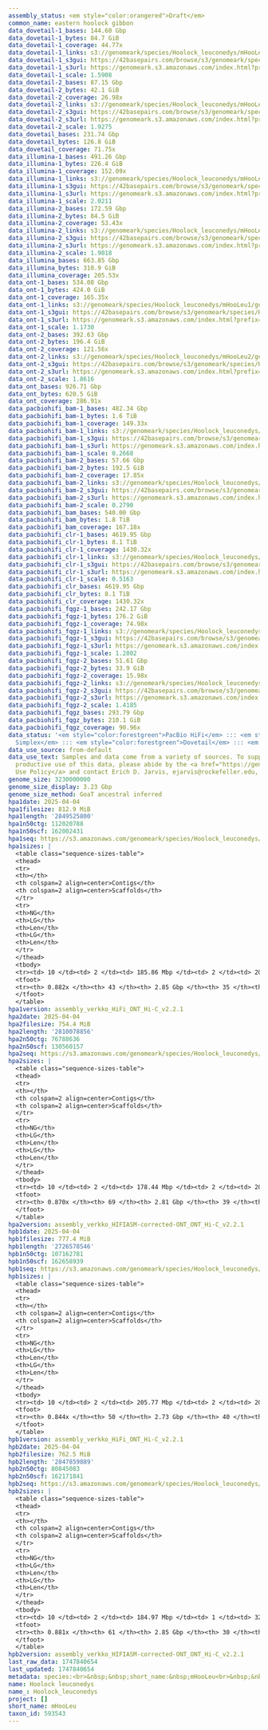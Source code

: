 ```yaml
---
assembly_status: <em style="color:orangered">Draft</em>
common_name: eastern hoolock gibbon
data_dovetail-1_bases: 144.60 Gbp
data_dovetail-1_bytes: 84.7 GiB
data_dovetail-1_coverage: 44.77x
data_dovetail-1_links: s3://genomeark/species/Hoolock_leuconedys/mHooLeu1/genomic_data/dovetail/<br>
data_dovetail-1_s3gui: https://42basepairs.com/browse/s3/genomeark/species/Hoolock_leuconedys/mHooLeu1/genomic_data/dovetail/
data_dovetail-1_s3url: https://genomeark.s3.amazonaws.com/index.html?prefix=species/Hoolock_leuconedys/mHooLeu1/genomic_data/dovetail/
data_dovetail-1_scale: 1.5908
data_dovetail-2_bases: 87.15 Gbp
data_dovetail-2_bytes: 42.1 GiB
data_dovetail-2_coverage: 26.98x
data_dovetail-2_links: s3://genomeark/species/Hoolock_leuconedys/mHooLeu2/genomic_data/dovetail/<br>
data_dovetail-2_s3gui: https://42basepairs.com/browse/s3/genomeark/species/Hoolock_leuconedys/mHooLeu2/genomic_data/dovetail/
data_dovetail-2_s3url: https://genomeark.s3.amazonaws.com/index.html?prefix=species/Hoolock_leuconedys/mHooLeu2/genomic_data/dovetail/
data_dovetail-2_scale: 1.9275
data_dovetail_bases: 231.74 Gbp
data_dovetail_bytes: 126.8 GiB
data_dovetail_coverage: 71.75x
data_illumina-1_bases: 491.26 Gbp
data_illumina-1_bytes: 226.4 GiB
data_illumina-1_coverage: 152.09x
data_illumina-1_links: s3://genomeark/species/Hoolock_leuconedys/mHooLeu1/genomic_data/illumina/<br>
data_illumina-1_s3gui: https://42basepairs.com/browse/s3/genomeark/species/Hoolock_leuconedys/mHooLeu1/genomic_data/illumina/
data_illumina-1_s3url: https://genomeark.s3.amazonaws.com/index.html?prefix=species/Hoolock_leuconedys/mHooLeu1/genomic_data/illumina/
data_illumina-1_scale: 2.0211
data_illumina-2_bases: 172.59 Gbp
data_illumina-2_bytes: 84.5 GiB
data_illumina-2_coverage: 53.43x
data_illumina-2_links: s3://genomeark/species/Hoolock_leuconedys/mHooLeu2/genomic_data/illumina/<br>
data_illumina-2_s3gui: https://42basepairs.com/browse/s3/genomeark/species/Hoolock_leuconedys/mHooLeu2/genomic_data/illumina/
data_illumina-2_s3url: https://genomeark.s3.amazonaws.com/index.html?prefix=species/Hoolock_leuconedys/mHooLeu2/genomic_data/illumina/
data_illumina-2_scale: 1.9018
data_illumina_bases: 663.85 Gbp
data_illumina_bytes: 310.9 GiB
data_illumina_coverage: 205.53x
data_ont-1_bases: 534.08 Gbp
data_ont-1_bytes: 424.0 GiB
data_ont-1_coverage: 165.35x
data_ont-1_links: s3://genomeark/species/Hoolock_leuconedys/mHooLeu1/genomic_data/ont/<br>
data_ont-1_s3gui: https://42basepairs.com/browse/s3/genomeark/species/Hoolock_leuconedys/mHooLeu1/genomic_data/ont/
data_ont-1_s3url: https://genomeark.s3.amazonaws.com/index.html?prefix=species/Hoolock_leuconedys/mHooLeu1/genomic_data/ont/
data_ont-1_scale: 1.1730
data_ont-2_bases: 392.63 Gbp
data_ont-2_bytes: 196.4 GiB
data_ont-2_coverage: 121.56x
data_ont-2_links: s3://genomeark/species/Hoolock_leuconedys/mHooLeu2/genomic_data/ont/<br>
data_ont-2_s3gui: https://42basepairs.com/browse/s3/genomeark/species/Hoolock_leuconedys/mHooLeu2/genomic_data/ont/
data_ont-2_s3url: https://genomeark.s3.amazonaws.com/index.html?prefix=species/Hoolock_leuconedys/mHooLeu2/genomic_data/ont/
data_ont-2_scale: 1.8616
data_ont_bases: 926.71 Gbp
data_ont_bytes: 620.5 GiB
data_ont_coverage: 286.91x
data_pacbiohifi_bam-1_bases: 482.34 Gbp
data_pacbiohifi_bam-1_bytes: 1.6 TiB
data_pacbiohifi_bam-1_coverage: 149.33x
data_pacbiohifi_bam-1_links: s3://genomeark/species/Hoolock_leuconedys/mHooLeu1/genomic_data/pacbio_hifi/<br>
data_pacbiohifi_bam-1_s3gui: https://42basepairs.com/browse/s3/genomeark/species/Hoolock_leuconedys/mHooLeu1/genomic_data/pacbio_hifi/
data_pacbiohifi_bam-1_s3url: https://genomeark.s3.amazonaws.com/index.html?prefix=species/Hoolock_leuconedys/mHooLeu1/genomic_data/pacbio_hifi/
data_pacbiohifi_bam-1_scale: 0.2668
data_pacbiohifi_bam-2_bases: 57.66 Gbp
data_pacbiohifi_bam-2_bytes: 192.5 GiB
data_pacbiohifi_bam-2_coverage: 17.85x
data_pacbiohifi_bam-2_links: s3://genomeark/species/Hoolock_leuconedys/mHooLeu2/genomic_data/pacbio_hifi/<br>
data_pacbiohifi_bam-2_s3gui: https://42basepairs.com/browse/s3/genomeark/species/Hoolock_leuconedys/mHooLeu2/genomic_data/pacbio_hifi/
data_pacbiohifi_bam-2_s3url: https://genomeark.s3.amazonaws.com/index.html?prefix=species/Hoolock_leuconedys/mHooLeu2/genomic_data/pacbio_hifi/
data_pacbiohifi_bam-2_scale: 0.2790
data_pacbiohifi_bam_bases: 540.00 Gbp
data_pacbiohifi_bam_bytes: 1.8 TiB
data_pacbiohifi_bam_coverage: 167.18x
data_pacbiohifi_clr-1_bases: 4619.95 Gbp
data_pacbiohifi_clr-1_bytes: 8.1 TiB
data_pacbiohifi_clr-1_coverage: 1430.32x
data_pacbiohifi_clr-1_links: s3://genomeark/species/Hoolock_leuconedys/mHooLeu1/genomic_data/pacbio_hifi/<br>
data_pacbiohifi_clr-1_s3gui: https://42basepairs.com/browse/s3/genomeark/species/Hoolock_leuconedys/mHooLeu1/genomic_data/pacbio_hifi/
data_pacbiohifi_clr-1_s3url: https://genomeark.s3.amazonaws.com/index.html?prefix=species/Hoolock_leuconedys/mHooLeu1/genomic_data/pacbio_hifi/
data_pacbiohifi_clr-1_scale: 0.5163
data_pacbiohifi_clr_bases: 4619.95 Gbp
data_pacbiohifi_clr_bytes: 8.1 TiB
data_pacbiohifi_clr_coverage: 1430.32x
data_pacbiohifi_fqgz-1_bases: 242.17 Gbp
data_pacbiohifi_fqgz-1_bytes: 176.2 GiB
data_pacbiohifi_fqgz-1_coverage: 74.98x
data_pacbiohifi_fqgz-1_links: s3://genomeark/species/Hoolock_leuconedys/mHooLeu1/genomic_data/pacbio_hifi/<br>
data_pacbiohifi_fqgz-1_s3gui: https://42basepairs.com/browse/s3/genomeark/species/Hoolock_leuconedys/mHooLeu1/genomic_data/pacbio_hifi/
data_pacbiohifi_fqgz-1_s3url: https://genomeark.s3.amazonaws.com/index.html?prefix=species/Hoolock_leuconedys/mHooLeu1/genomic_data/pacbio_hifi/
data_pacbiohifi_fqgz-1_scale: 1.2802
data_pacbiohifi_fqgz-2_bases: 51.61 Gbp
data_pacbiohifi_fqgz-2_bytes: 33.9 GiB
data_pacbiohifi_fqgz-2_coverage: 15.98x
data_pacbiohifi_fqgz-2_links: s3://genomeark/species/Hoolock_leuconedys/mHooLeu2/genomic_data/pacbio_hifi/<br>
data_pacbiohifi_fqgz-2_s3gui: https://42basepairs.com/browse/s3/genomeark/species/Hoolock_leuconedys/mHooLeu2/genomic_data/pacbio_hifi/
data_pacbiohifi_fqgz-2_s3url: https://genomeark.s3.amazonaws.com/index.html?prefix=species/Hoolock_leuconedys/mHooLeu2/genomic_data/pacbio_hifi/
data_pacbiohifi_fqgz-2_scale: 1.4185
data_pacbiohifi_fqgz_bases: 293.79 Gbp
data_pacbiohifi_fqgz_bytes: 210.1 GiB
data_pacbiohifi_fqgz_coverage: 90.96x
data_status: '<em style="color:forestgreen">PacBio HiFi</em> ::: <em style="color:forestgreen">ONT
  Simplex</em> ::: <em style="color:forestgreen">Dovetail</em> ::: <em style="color:forestgreen">Illumina</em>'
data_use_source: from-default
data_use_text: Samples and data come from a variety of sources. To support fair and
  productive use of this data, please abide by the <a href="https://genome10k.soe.ucsc.edu/data-use-policies/">Data
  Use Policy</a> and contact Erich D. Jarvis, ejarvis@rockefeller.edu, with any questions.
genome_size: 3230000000
genome_size_display: 3.23 Gbp
genome_size_method: GoaT ancestral inferred
hpa1date: 2025-04-04
hpa1filesize: 812.9 MiB
hpa1length: '2849525800'
hpa1n50ctg: 112020788
hpa1n50scf: 162002431
hpa1seq: https://s3.amazonaws.com/genomeark/species/Hoolock_leuconedys/mHooLeu1/assembly_verkko_HiFi_ONT_Hi-C_v2.2.1/mHooLeu1.HiC.hap1.20250404.fasta.gz
hpa1sizes: |
  <table class="sequence-sizes-table">
  <thead>
  <tr>
  <th></th>
  <th colspan=2 align=center>Contigs</th>
  <th colspan=2 align=center>Scaffolds</th>
  </tr>
  <tr>
  <th>NG</th>
  <th>LG</th>
  <th>Len</th>
  <th>LG</th>
  <th>Len</th>
  </tr>
  </thead>
  <tbody>
  <tr><td> 10 </td><td> 2 </td><td> 185.86 Mbp </td><td> 2 </td><td> 209.77 Mbp </td></tr><tr><td> 20 </td><td> 4 </td><td> 173.95 Mbp </td><td> 3 </td><td> 205.96 Mbp </td></tr><tr><td> 30 </td><td> 6 </td><td> 162.00 Mbp </td><td> 5 </td><td> 185.86 Mbp </td></tr><tr><td> 40 </td><td> 8 </td><td> 130.85 Mbp </td><td> 7 </td><td> 173.30 Mbp </td></tr><tr style="background-color:#cccccc;"><td> 50 </td><td> 11 </td><td style="background-color:#88ff88;"> 112.02 Mbp </td><td> 9 </td><td style="background-color:#88ff88;"> 162.00 Mbp </td></tr><tr><td> 60 </td><td> 14 </td><td> 111.41 Mbp </td><td> 11 </td><td> 130.85 Mbp </td></tr><tr><td> 70 </td><td> 17 </td><td> 89.53 Mbp </td><td> 14 </td><td> 119.87 Mbp </td></tr><tr><td> 80 </td><td> 21 </td><td> 64.01 Mbp </td><td> 17 </td><td> 105.04 Mbp </td></tr><tr><td> 90 </td><td> 0 </td><td>  </td><td> 0 </td><td>  </td></tr><tr><td> 100 </td><td> 0 </td><td>  </td><td> 0 </td><td>  </td></tr></tbody>
  <tfoot>
  <tr><th> 0.882x </th><th> 43 </th><th> 2.85 Gbp </th><th> 35 </th><th> 2.85 Gbp </th></tr>
  </tfoot>
  </table>
hpa1version: assembly_verkko_HiFi_ONT_Hi-C_v2.2.1
hpa2date: 2025-04-04
hpa2filesize: 754.4 MiB
hpa2length: '2810078856'
hpa2n50ctg: 76788636
hpa2n50scf: 130560157
hpa2seq: https://s3.amazonaws.com/genomeark/species/Hoolock_leuconedys/mHooLeu2/assembly_verkko_HIFIASM-corrected-ONT_ONT_Hi-C_v2.2.1/mHooLeu2.HiC.hap1.20250404.fasta.gz
hpa2sizes: |
  <table class="sequence-sizes-table">
  <thead>
  <tr>
  <th></th>
  <th colspan=2 align=center>Contigs</th>
  <th colspan=2 align=center>Scaffolds</th>
  </tr>
  <tr>
  <th>NG</th>
  <th>LG</th>
  <th>Len</th>
  <th>LG</th>
  <th>Len</th>
  </tr>
  </thead>
  <tbody>
  <tr><td> 10 </td><td> 2 </td><td> 178.44 Mbp </td><td> 2 </td><td> 208.75 Mbp </td></tr><tr><td> 20 </td><td> 4 </td><td> 134.12 Mbp </td><td> 3 </td><td> 205.66 Mbp </td></tr><tr><td> 30 </td><td> 7 </td><td> 117.64 Mbp </td><td> 5 </td><td> 184.51 Mbp </td></tr><tr><td> 40 </td><td> 10 </td><td> 109.14 Mbp </td><td> 7 </td><td> 163.29 Mbp </td></tr><tr style="background-color:#cccccc;"><td> 50 </td><td> 13 </td><td style="background-color:#88ff88;"> 76.79 Mbp </td><td> 9 </td><td style="background-color:#88ff88;"> 130.56 Mbp </td></tr><tr><td> 60 </td><td> 18 </td><td> 57.93 Mbp </td><td> 12 </td><td> 121.13 Mbp </td></tr><tr><td> 70 </td><td> 24 </td><td> 46.75 Mbp </td><td> 15 </td><td> 109.14 Mbp </td></tr><tr><td> 80 </td><td> 33 </td><td> 27.43 Mbp </td><td> 18 </td><td> 91.07 Mbp </td></tr><tr><td> 90 </td><td> 0 </td><td>  </td><td> 0 </td><td>  </td></tr><tr><td> 100 </td><td> 0 </td><td>  </td><td> 0 </td><td>  </td></tr></tbody>
  <tfoot>
  <tr><th> 0.870x </th><th> 69 </th><th> 2.81 Gbp </th><th> 39 </th><th> 2.81 Gbp </th></tr>
  </tfoot>
  </table>
hpa2version: assembly_verkko_HIFIASM-corrected-ONT_ONT_Hi-C_v2.2.1
hpb1date: 2025-04-04
hpb1filesize: 777.4 MiB
hpb1length: '2726578546'
hpb1n50ctg: 107162781
hpb1n50scf: 162658939
hpb1seq: https://s3.amazonaws.com/genomeark/species/Hoolock_leuconedys/mHooLeu1/assembly_verkko_HiFi_ONT_Hi-C_v2.2.1/mHooLeu1.HiC.hap2.20250404.fasta.gz
hpb1sizes: |
  <table class="sequence-sizes-table">
  <thead>
  <tr>
  <th></th>
  <th colspan=2 align=center>Contigs</th>
  <th colspan=2 align=center>Scaffolds</th>
  </tr>
  <tr>
  <th>NG</th>
  <th>LG</th>
  <th>Len</th>
  <th>LG</th>
  <th>Len</th>
  </tr>
  </thead>
  <tbody>
  <tr><td> 10 </td><td> 2 </td><td> 205.77 Mbp </td><td> 2 </td><td> 209.95 Mbp </td></tr><tr><td> 20 </td><td> 4 </td><td> 174.79 Mbp </td><td> 3 </td><td> 205.77 Mbp </td></tr><tr><td> 30 </td><td> 5 </td><td> 172.74 Mbp </td><td> 5 </td><td> 184.55 Mbp </td></tr><tr><td> 40 </td><td> 8 </td><td> 125.80 Mbp </td><td> 7 </td><td> 172.74 Mbp </td></tr><tr style="background-color:#cccccc;"><td> 50 </td><td> 11 </td><td style="background-color:#88ff88;"> 107.16 Mbp </td><td> 9 </td><td style="background-color:#88ff88;"> 162.66 Mbp </td></tr><tr><td> 60 </td><td> 14 </td><td> 90.55 Mbp </td><td> 11 </td><td> 125.80 Mbp </td></tr><tr><td> 70 </td><td> 17 </td><td> 85.44 Mbp </td><td> 14 </td><td> 112.28 Mbp </td></tr><tr><td> 80 </td><td> 22 </td><td> 54.10 Mbp </td><td> 17 </td><td> 90.74 Mbp </td></tr><tr><td> 90 </td><td> 0 </td><td>  </td><td> 0 </td><td>  </td></tr><tr><td> 100 </td><td> 0 </td><td>  </td><td> 0 </td><td>  </td></tr></tbody>
  <tfoot>
  <tr><th> 0.844x </th><th> 50 </th><th> 2.73 Gbp </th><th> 40 </th><th> 2.73 Gbp </th></tr>
  </tfoot>
  </table>
hpb1version: assembly_verkko_HiFi_ONT_Hi-C_v2.2.1
hpb2date: 2025-04-04
hpb2filesize: 762.5 MiB
hpb2length: '2847859889'
hpb2n50ctg: 80845083
hpb2n50scf: 162171841
hpb2seq: https://s3.amazonaws.com/genomeark/species/Hoolock_leuconedys/mHooLeu2/assembly_verkko_HIFIASM-corrected-ONT_ONT_Hi-C_v2.2.1/mHooLeu2.HiC.hap2.20250404.fasta.gz
hpb2sizes: |
  <table class="sequence-sizes-table">
  <thead>
  <tr>
  <th></th>
  <th colspan=2 align=center>Contigs</th>
  <th colspan=2 align=center>Scaffolds</th>
  </tr>
  <tr>
  <th>NG</th>
  <th>LG</th>
  <th>Len</th>
  <th>LG</th>
  <th>Len</th>
  </tr>
  </thead>
  <tbody>
  <tr><td> 10 </td><td> 2 </td><td> 184.97 Mbp </td><td> 1 </td><td> 328.35 Mbp </td></tr><tr><td> 20 </td><td> 4 </td><td> 162.17 Mbp </td><td> 3 </td><td> 205.28 Mbp </td></tr><tr><td> 30 </td><td> 6 </td><td> 130.97 Mbp </td><td> 5 </td><td> 184.97 Mbp </td></tr><tr><td> 40 </td><td> 9 </td><td> 111.52 Mbp </td><td> 6 </td><td> 177.72 Mbp </td></tr><tr style="background-color:#cccccc;"><td> 50 </td><td> 13 </td><td style="background-color:#88ff88;"> 80.85 Mbp </td><td> 8 </td><td style="background-color:#88ff88;"> 162.17 Mbp </td></tr><tr><td> 60 </td><td> 17 </td><td> 63.86 Mbp </td><td> 11 </td><td> 127.13 Mbp </td></tr><tr><td> 70 </td><td> 23 </td><td> 49.43 Mbp </td><td> 13 </td><td> 120.03 Mbp </td></tr><tr><td> 80 </td><td> 30 </td><td> 38.82 Mbp </td><td> 16 </td><td> 106.78 Mbp </td></tr><tr><td> 90 </td><td> 0 </td><td>  </td><td> 0 </td><td>  </td></tr><tr><td> 100 </td><td> 0 </td><td>  </td><td> 0 </td><td>  </td></tr></tbody>
  <tfoot>
  <tr><th> 0.881x </th><th> 61 </th><th> 2.85 Gbp </th><th> 30 </th><th> 2.85 Gbp </th></tr>
  </tfoot>
  </table>
hpb2version: assembly_verkko_HIFIASM-corrected-ONT_ONT_Hi-C_v2.2.1
last_raw_data: 1747840654
last_updated: 1747840654
metadata: species:<br>&nbsp;&nbsp;short_name:&nbsp;mHooLeu<br>&nbsp;&nbsp;name:&nbsp;Hoolock&nbsp;leuconedys<br>&nbsp;&nbsp;common_name:&nbsp;eastern&nbsp;hoolock&nbsp;gibbon<br>&nbsp;&nbsp;taxon_id:&nbsp;593543<br>&nbsp;&nbsp;order:<br>&nbsp;&nbsp;&nbsp;&nbsp;name:&nbsp;Primates<br>&nbsp;&nbsp;family:<br>&nbsp;&nbsp;&nbsp;&nbsp;name:&nbsp;Hominidae<br>&nbsp;&nbsp;individuals:<br>&nbsp;&nbsp;-<br>&nbsp;&nbsp;&nbsp;&nbsp;&nbsp;&nbsp;short_name:&nbsp;mHooLeu1<br>&nbsp;&nbsp;&nbsp;&nbsp;&nbsp;&nbsp;name:&nbsp;Arthur<br>&nbsp;&nbsp;&nbsp;&nbsp;&nbsp;&nbsp;biosample_id:&nbsp;SAMN33424221<br>&nbsp;&nbsp;&nbsp;&nbsp;&nbsp;&nbsp;strain:&nbsp;null<br>&nbsp;&nbsp;&nbsp;&nbsp;&nbsp;&nbsp;alt_ids:<br>&nbsp;&nbsp;&nbsp;&nbsp;&nbsp;&nbsp;-&nbsp;Arthur_HLE<br>&nbsp;&nbsp;&nbsp;&nbsp;&nbsp;&nbsp;-&nbsp;HLE304<br>&nbsp;&nbsp;&nbsp;&nbsp;&nbsp;&nbsp;sex:&nbsp;male<br>&nbsp;&nbsp;&nbsp;&nbsp;&nbsp;&nbsp;description:&nbsp;null<br>&nbsp;&nbsp;&nbsp;&nbsp;&nbsp;&nbsp;provider:&nbsp;Lucia&nbsp;Carbone&nbsp;(Oregon&nbsp;Health&nbsp;&&nbsp;Science&nbsp;University)<br>&nbsp;&nbsp;&nbsp;&nbsp;&nbsp;&nbsp;mother:&nbsp;null<br>&nbsp;&nbsp;&nbsp;&nbsp;&nbsp;&nbsp;father:&nbsp;null<br>&nbsp;&nbsp;&nbsp;&nbsp;&nbsp;&nbsp;samples:<br>&nbsp;&nbsp;&nbsp;&nbsp;&nbsp;&nbsp;-<br>&nbsp;&nbsp;&nbsp;&nbsp;&nbsp;&nbsp;&nbsp;&nbsp;&nbsp;sample_id:&nbsp;mHooLeu1.LCL1<br>&nbsp;&nbsp;&nbsp;&nbsp;&nbsp;&nbsp;&nbsp;&nbsp;&nbsp;tissue:&nbsp;lymphoblastoid&nbsp;cell&nbsp;line<br>&nbsp;&nbsp;&nbsp;&nbsp;&nbsp;&nbsp;&nbsp;&nbsp;&nbsp;dev_stage:&nbsp;adult<br>&nbsp;&nbsp;&nbsp;&nbsp;&nbsp;&nbsp;&nbsp;&nbsp;&nbsp;sample_biosample_id:&nbsp;null<br>&nbsp;&nbsp;-<br>&nbsp;&nbsp;&nbsp;&nbsp;&nbsp;&nbsp;short_name:&nbsp;mHooLeu2<br>&nbsp;&nbsp;&nbsp;&nbsp;&nbsp;&nbsp;name:&nbsp;Betty<br>&nbsp;&nbsp;&nbsp;&nbsp;&nbsp;&nbsp;biosample_id:&nbsp;null<br>&nbsp;&nbsp;&nbsp;&nbsp;&nbsp;&nbsp;strain:&nbsp;null<br>&nbsp;&nbsp;&nbsp;&nbsp;&nbsp;&nbsp;alt_ids:<br>&nbsp;&nbsp;&nbsp;&nbsp;&nbsp;&nbsp;-&nbsp;Betty_HLE<br>&nbsp;&nbsp;&nbsp;&nbsp;&nbsp;&nbsp;sex:&nbsp;female<br>&nbsp;&nbsp;&nbsp;&nbsp;&nbsp;&nbsp;description:&nbsp;null<br>&nbsp;&nbsp;&nbsp;&nbsp;&nbsp;&nbsp;provider:&nbsp;Lucia&nbsp;Carbone&nbsp;(Oregon&nbsp;Health&nbsp;&&nbsp;Science&nbsp;University)<br>&nbsp;&nbsp;&nbsp;&nbsp;&nbsp;&nbsp;mother:&nbsp;null<br>&nbsp;&nbsp;&nbsp;&nbsp;&nbsp;&nbsp;father:&nbsp;null<br>&nbsp;&nbsp;&nbsp;&nbsp;&nbsp;&nbsp;samples:<br>&nbsp;&nbsp;&nbsp;&nbsp;&nbsp;&nbsp;-<br>&nbsp;&nbsp;&nbsp;&nbsp;&nbsp;&nbsp;&nbsp;&nbsp;&nbsp;sample_id:&nbsp;mHooLeu2.LCL1<br>&nbsp;&nbsp;&nbsp;&nbsp;&nbsp;&nbsp;&nbsp;&nbsp;&nbsp;tissue:&nbsp;lymphoblastoid&nbsp;cell&nbsp;line<br>&nbsp;&nbsp;&nbsp;&nbsp;&nbsp;&nbsp;&nbsp;&nbsp;&nbsp;dev_stage:&nbsp;adult<br>&nbsp;&nbsp;&nbsp;&nbsp;&nbsp;&nbsp;&nbsp;&nbsp;&nbsp;sample_biosample_id:&nbsp;SAMN12702557<br>&nbsp;&nbsp;&nbsp;&nbsp;&nbsp;&nbsp;&nbsp;&nbsp;&nbsp;provider:&nbsp;Lucia&nbsp;Carbone&nbsp;(Oregon&nbsp;Health&nbsp;&&nbsp;Science&nbsp;University)<br>&nbsp;&nbsp;&nbsp;&nbsp;&nbsp;&nbsp;&nbsp;&nbsp;&nbsp;description:&nbsp;The&nbsp;LCL&nbsp;cell&nbsp;line&nbsp;was&nbsp;generated&nbsp;by&nbsp;Lucia&nbsp;Carbone&nbsp;at&nbsp;OHSU.&nbsp;The&nbsp;blood&nbsp;for&nbsp;the&nbsp;generation&nbsp;of&nbsp;the&nbsp;cell&nbsp;line&nbsp;was&nbsp;provided&nbsp;by&nbsp;the&nbsp;Gibbon&nbsp;Conservation&nbsp;Center.<br>&nbsp;&nbsp;genome_size:&nbsp;3230000000<br>&nbsp;&nbsp;genome_size_method:&nbsp;GoaT&nbsp;ancestral&nbsp;inferred<br>&nbsp;&nbsp;project:&nbsp;[&nbsp;]<br>
name: Hoolock leuconedys
name_: Hoolock_leuconedys
project: []
short_name: mHooLeu
taxon_id: 593543
---
```

